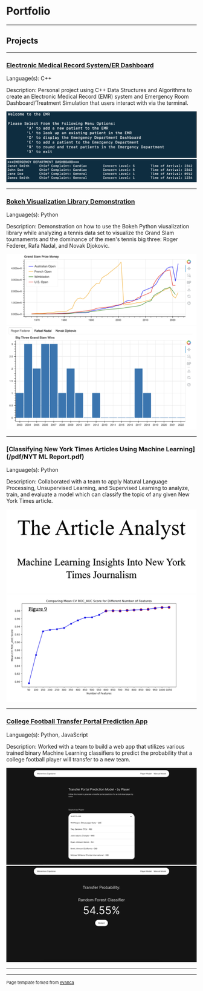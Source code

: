 # Portfolio

---

## Projects 

---

### [Electronic Medical Record System/ER Dashboard](https://github.com/yashdave96/EMR-Project)

Language(s): C++ 

Description: Personal project using C++ Data Structures and Algorithms to create an Electronic Medical Record (EMR) system and Emergency Room Dashboard/Treatment Simulation that users interact with via the terminal. 

<img src = "images/EMR Image.png">

<img src = "images/EMR Image 2.png">

---
### [Bokeh Visualization Library Demonstration](https://github.com/yashdave96/Bokeh-Demonstration)

Language(s): Python 

Description: Demonstration on how to use the Bokeh Python viusalization library while analyzing a tennis data set to visualize the Grand Slam tournaments and the dominance of the men's tennis big three: Roger Federer, Rafa Nadal, and Novak Djokovic. 

<img src = "images/Bokeh Image.png"> 

<img src = "images/Bokeh Image 2.png">

---
### [Classifying New York Times Articles Using Machine Learning](/pdf/NYT ML Report.pdf)

Language(s): Python

Description: Collaborated with a team to apply Natural Language Processing, Unsupervised Learning, and Supervised Learning to analyze,  train, and evaluate a model which can classify the topic of any given New York Times article.

<img src = "images/NYT Class Image 1.png">

<img src = "images/NYT Class Image 2.png">

---
### [College Football Transfer Portal Prediction App](https://wolverines-capstone.vercel.app/)

Language(s): Python, JavaScript

Description: Worked with a team to build a web app that utilizes various trained binary Machine Learning classifiers to predict the probability that a college football player will transfer to a new team.

<img src = "images/Capstone Img 2.png">

<img src = "images/Capstone Img 1.png">


---


---
<p style="font-size:11px">Page template forked from <a href="https://github.com/evanca/quick-portfolio">evanca</a></p>
<!-- Remove above link if you don't want to attibute -->
